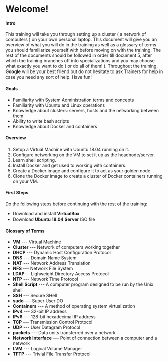 # Welcome!

#### Intro
This training will take you through setting up a cluster ( a network of computers ) on your own personal laptop. This document will give you an overview of what you will do in the training as well as a glossary of terms you should familiarize yourself with before moving on with the training. The rest of the documents should be followed in order till document 5, after which the training branches off into specializations and you may choose what exactly you want to do ( or do all of them! ). Throughout the training, **Google** will be your best friend but do not hesitate to ask Trainers for help in case you need any sort of help. Have fun!

#### Goals
* Familiarity with System Administration terms and concepts
* Familiarity with Ubuntu and Linux operations
* Knowledge about clusters: servers, hosts and the networking between them
* Ability to write bash scripts
* Knowledge about Docker and containers


#### Overview
1. Setup a Virtual Machine with Ubuntu 18.04 running on it.
2. Configure networking on the VM to set it up as the headnode/server.
3. Learn shell scripting.
4. Install Docker and get used to working with containers.
5. Create a Docker image and configure it to act as your golden node.
6. Clone the Docker image to create a cluster of Docker containers running on your VM.

#### First Steps
Do the following steps before continuing with the rest of the training:
* Download and install **VirtualBox**
* Download **Ubuntu 18.04 Server** ISO file

#### Glossary of Terms
* **VM** --- Virtual Machine
* **Cluster** --- Network of computers working together
* **DHCP** --- Dynamic Host Configuration Protocol
* **DNS** --- Domain Name System
* **NAT** --- Network Address Translation
* **NFS** --- Network File System
* **LDAP** -- Lighweight Directory Access Protocol
* **NTP** --- Network Time Protocol
* **Shell Script** --- A computer program designed to be run by the Unix shell
* **SSH** --- Secure SHell
* **sudo** --- Super User DO
* **Containers** --- A method of operating system virtualization
* **IPv4** --- 32-bit IP address
* **IPv6** --- 128-bit hexadecimal IP address
* **TCP** --- Transmission Control Protocol
* **UDP** --- User Datagram Protocol
* **packets** --- Data units transferred over a network
* **Network Interface** --- Point of connection between a computer and a network
* **LVM** --- Logical Volume Manager
* **TFTP** --- Trivial File Transfer Protocol